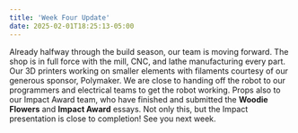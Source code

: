 ```yaml
---
title: 'Week Four Update'
date: 2025-02-01T18:25:13-05:00
---
```

Already halfway through the build season, our team is moving forward. The shop is in full force with the mill, CNC, and lathe manufacturing every part. Our 3D printers working on smaller elements with filaments courtesy of our generous sponsor, Polymaker. We are close to handing off the robot to our programmers and electrical teams to get the robot working. Props also to our Impact Award team, who have finished and submitted the **Woodie Flowers** and **Impact Award** essays. Not only this, but the Impact presentation is close to completion! See you next week.